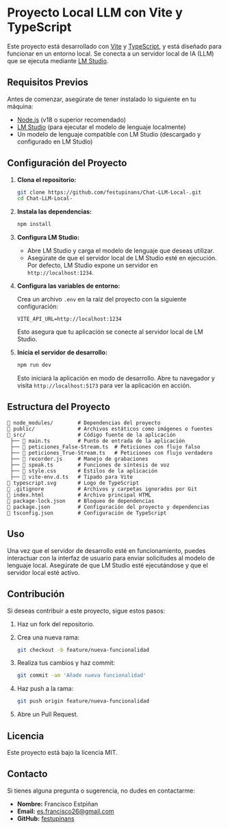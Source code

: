 # Proyecto Local LLM con Vite y TypeScript

Este proyecto está desarrollado con [Vite](https://vitejs.dev/) y [TypeScript](https://www.typescriptlang.org/), y está diseñado para funcionar en un entorno local. Se conecta a un servidor local de IA (LLM) que se ejecuta mediante [LM Studio](https://lmstudio.ai/).

## Requisitos Previos

Antes de comenzar, asegúrate de tener instalado lo siguiente en tu máquina:

- [Node.js](https://nodejs.org/) (v18 o superior recomendado)
- [LM Studio](https://lmstudio.ai/) (para ejecutar el modelo de lenguaje localmente)
- Un modelo de lenguaje compatible con LM Studio (descargado y configurado en LM Studio)

## Configuración del Proyecto

1. **Clona el repositorio:**

   ```bash
   git clone https://github.com/festupinans/Chat-LLM-Local-.git
   cd Chat-LLM-Local-
   ```

2. **Instala las dependencias:**

   ```bash
   npm install
   ```

3. **Configura LM Studio:**
   - Abre LM Studio y carga el modelo de lenguaje que deseas utilizar.
   - Asegúrate de que el servidor local de LM Studio esté en ejecución. Por defecto, LM Studio expone un servidor en `http://localhost:1234`.

4. **Configura las variables de entorno:**

   Crea un archivo `.env` en la raíz del proyecto con la siguiente configuración:

   ```env
   VITE_API_URL=http://localhost:1234
   ```

   Esto asegura que tu aplicación se conecte al servidor local de LM Studio.

5. **Inicia el servidor de desarrollo:**

   ```bash
   npm run dev
   ```

   Esto iniciará la aplicación en modo de desarrollo. Abre tu navegador y visita `http://localhost:5173` para ver la aplicación en acción.

## Estructura del Proyecto

```
📂 node_modules/        # Dependencias del proyecto
📂 public/              # Archivos estáticos como imágenes o fuentes
📂 src/                 # Código fuente de la aplicación
 ├── 📄 main.ts         # Punto de entrada de la aplicación
 ├── 📄 peticiones_False-Stream.ts  # Peticiones con flujo falso
 ├── 📄 peticiones_True-Stream.ts   # Peticiones con flujo verdadero
 ├── 📄 recorder.js     # Manejo de grabaciones
 ├── 📄 speak.ts        # Funciones de síntesis de voz
 ├── 📄 style.css       # Estilos de la aplicación
 ├── 📄 vite-env.d.ts   # Tipado para Vite
📄 typescript.svg       # Logo de TypeScript
📄 .gitignore           # Archivos y carpetas ignorados por Git
📄 index.html           # Archivo principal HTML
📄 package-lock.json    # Bloqueo de dependencias
📄 package.json         # Configuración del proyecto y dependencias
📄 tsconfig.json        # Configuración de TypeScript
```

## Uso

Una vez que el servidor de desarrollo esté en funcionamiento, puedes interactuar con la interfaz de usuario para enviar solicitudes al modelo de lenguaje local. Asegúrate de que LM Studio esté ejecutándose y que el servidor local esté activo.

## Contribución

Si deseas contribuir a este proyecto, sigue estos pasos:

1. Haz un fork del repositorio.
2. Crea una nueva rama:

   ```bash
   git checkout -b feature/nueva-funcionalidad
   ```

3. Realiza tus cambios y haz commit:

   ```bash
   git commit -am 'Añade nueva funcionalidad'
   ```

4. Haz push a la rama:

   ```bash
   git push origin feature/nueva-funcionalidad
   ```

5. Abre un Pull Request.

## Licencia

Este proyecto está bajo la licencia MIT.

## Contacto

Si tienes alguna pregunta o sugerencia, no dudes en contactarme:

- **Nombre:** Francisco Estpiñan
- **Email:** [es.francisco26@gmail.com](mailto:es.francisco26@gmail.com)
- **GitHub:** [festupinans](https://github.com/festupinans)


